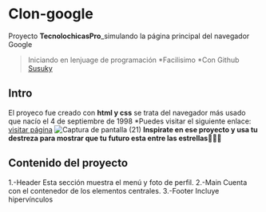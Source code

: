 # Clon-google
Proyecto **TecnolochicasPro**_simulando la página principal del navegador Google 
>Iniciando en lenjuage de programación
*Facilisimo
*Con Github
[Susuky](https://www.youtube.com/watch?v=9EDe5WvpRqI)
>
## Intro
El proyeco fue creado con **html y css** se trata del navegador más usado que nacío el 4 de septiembre de 1998
*Puedes visitar el siguiente enlace: [visitar página](https://www.google.com/search?q=cuando+se+creo+google&oq=cuando+se+creo+go&gs_lcrp=EgZjaHJvbWUqBwgAEAAYgAQyBwgAEAAYgAQyBggBEEUYOTIHCAIQABiABDIHCAMQABiABDIHCAQQABiABDIHCAUQABiABDIHCAYQABiABDIHCAcQABiABDIHCAgQABiABDIHCAkQABiABKgCALACAA&sourceid=chrome&ie=UTF-8)
![Captura de pantalla (21)](https://github.com/ShantelD/clon-google/assets/147679379/ab842b61-99b6-4f03-86c2-dbc6342693d0)
**Inspirate en ese proyecto y usa tu destreza para mostrar que tu futuro esta entre las estrellas🐱‍🏍💪**

## Contenido del proyecto
1.-Header
    Esta sección muestra el menú y foto de perfil.
2.-Main
    Cuenta con el contenedor de los elementos centrales.
3.-Footer
    Incluye hipervínculos
